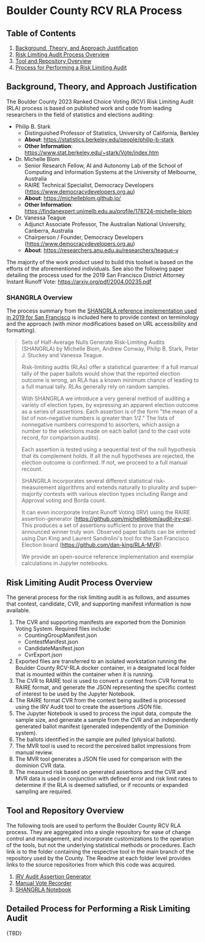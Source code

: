 # Boulder County RCV RLA Process

## Table of Contents
1. [Background, Theory, and Approach Justification](#id-section1)
2. [Risk Limiting Audit Process Overview](#id-section3)
3. [Tool and Repository Overview](#id-section3)
4. [Process for Performing a Risk Limiting Audit](#id-section4)

<div id='id-section1'/>

## Background, Theory, and Approach Justification
The Boulder County 2023 Ranked Choice Voting (RCV) Risk Limiting Audit (RLA) process is based on published work and code from leading researchers in the field of statistics and elections auditing:

* Philip B. Stark
  * Distinguished Professor of Statistics, University of California, Berkley
  * **About**: https://statistics.berkeley.edu/people/philip-b-stark
  * **Other Information**: https://www.stat.berkeley.edu/~stark/Vote/index.htm
* Dr. Michelle Blom
  * Senior Research Fellow, AI and Autonomy Lab of the School of Computing and Information Systems at the University of Melbourne, Australia
  * RAIRE Technical Specialist, Democracy Developers (https://www.democracydevelopers.org.au)
  * **About**: https://michelleblom.github.io/
  * **Other Information**: https://findanexpert.unimelb.edu.au/profile/178724-michelle-blom
* Dr. Vanessa Teague
  * Adjunct Associate Professor, The Australian National University, Canberra, Australia
  * Chairperson / Founder, Democracy Developers (https://www.democracydevelopers.org.au)
  * **About**: https://researchers.anu.edu.au/researchers/teague-v

The majority of the work product used to build this toolset is based on the efforts of the aforementioned individuals. See also the following paper detailing the process used for the 2019 San Francisco District Attorney Instant Runoff Vote: https://arxiv.org/pdf/2004.00235.pdf

### SHANGRLA Overview
The process summary from the [SHANGRLA reference implementation used in 2019 for San Francisco](https://github.com/pbstark/SHANGRLA/edit/primaries/README.md) is included here to provide context on terminology and the approach (with minor modifications based on URL accessibility and formatting).

>Sets of Half-Average Nulls Generate Risk-Limiting Audits (SHANGRLA)
by Michelle Blom, Andrew Conway, Philip B. Stark, Peter J. Stuckey and Vanessa Teague. 
>
>Risk-limiting audits (RLAs) offer a statistical guarantee: if a full manual tally of the paper ballots would show that the reported election outcome is wrong, an RLA has a known minimum chance of leading to a full manual tally. RLAs generally rely on random samples.
>
>With SHANGRLA we introduce a very general method of auditing a variety of election types, by expressing an apparent election outcome as a series of assertions.  Each assertion is of the form "the mean of a list of non-negative numbers is greater than 1/2." The lists of nonnegative numbers correspond to assorters, which assign a number to the selections made on each ballot (and to the cast vote record, for comparison audits).
>
>Each assertion is tested using a sequential test of the null hypothesis that its complement holds. If all the null hypotheses are rejected, the election outcome is confirmed. If not, we proceed to a full manual recount.
>
>SHANGRLA incorporates several different statistical risk-measurement algorithms and extends naturally to plurality and super-majority 
contests with various election types including Range and Approval voting and Borda count.  
>
>It can even incorporate Instant Runoff Voting (IRV) using the RAIRE assertion-generator (https://github.com/michelleblom/audit-irv-cp). This produces a set of assertions sufficient to prove that the announced winner truly won.  Observed paper ballots can be entered using Dan King and Laurent Sandrolini's tool for the San Francisco Election board (https://github.com/dan-king/RLA-MVR).
>
>We provide an open-source reference implementation and exemplar calculations in Jupyter notebooks.

<div id='id-section2'/>

## Risk Limiting Audit Process Overview
The general process for the risk limiting audit is as follows, and assumes that contest, candidate, CVR, and supporting manifest information is now available.

1. The CVR and supporting manifests are exported from the Dominion Voting System. Required files include:
    * CountingGroupManifest.json
    * ContestManifest.json
    * CandidateManifest.json
    * CvrExport.json
2. Exported files are transferred to an isolated workstation running the Boulder County RCV-RLA docker container, in a designated local folder that is mounted within the container when it is running.
3. The CVR to RAIRE tool is used to convert a contest from CVR format to RAIRE format, and generate the JSON representing the specific contest of interest to be used by the Jupyter Notebook.
4. The RAIRE format CVR from the contest being audited is processed using the IRV Audit tool to create the assertions JSON file.
5. The Jupyter Notebook is used to process the input data, compute the sample size, and generate a sample from the CVR and an independently generated ballot manifest (generated independently of the Dominion system).
6. The ballots identified in the sample are pulled (physical ballots).
7. The MVR tool is used to record the perceived ballot impressions from manual review.
8. The MVR tool generates a JSON file used for comparison with the dominion CVR data.
9. The measured risk based on generated assertions and the CVR and MVR data is used in conjunction with defined error and risk limit rates to determine if the RLA is deemed satisfied, or if recounts or expanded sampling are required.


<div id='id-section3'/>

## Tool and Repository Overview
The following tools are used to perform the Boulder County RCV RLA process. They are aggregated into a single repository for ease of change control and management, and incorporate customizations to the operation of the tools, but not the underlying statistical methods or procedures. Each link is to the folder containing the respective tool in the main branch of the repository used by the County. The Readme at each folder level provides links to the source repositories from which this code was acquired.
1. [IRV Audit Assertion Generator](https://github.com/Rule4Inc/BoCo-RCV-RLA/tree/main/IRV-RLA)
2. [Manual Vote Recorder](https://github.com/Rule4Inc/BoCo-RCV-RLA/tree/main/MVR)
3. [SHANGRLA Notebook](https://github.com/Rule4Inc/BoCo-RCV-RLA/tree/main/SHANGRLA)


<div id='id-section4'/>

## Detailed Process for Performing a Risk Limiting Audit
{TBD}
